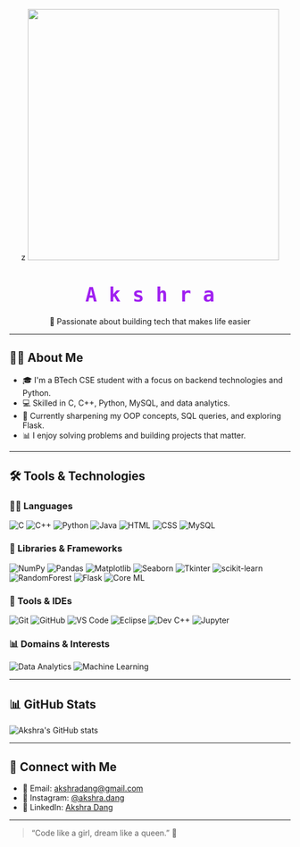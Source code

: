<!-- GitHub README.md -->

<!-- 🧑‍💻 Animated Coding Girl GIF -->
<p align="center">z
  <img src="https://media.giphy.com/media/l3vR85PnGsBwu1PFK/giphy.gif" width="450"/>
</p>

<h1 align="center">
  <span style="font-family:monospace; font-size: 35px;">
    <span style="color:#a020f0;">A</span>
    <span style="color:#a020f0;">k</span>
    <span style="color:#a020f0;">s</span>
    <span style="color:#a020f0;">h</span>
    <span style="color:#a020f0;">r</span>
    <span style="color:#a020f0;">a</span>
  </span>
</h1>

<p align="center">
  🚀 Passionate about building tech that makes life easier
</p>

---

## 👩‍🎓 About Me

- 🎓 I'm a BTech CSE student with a focus on backend technologies and Python.
- 💻 Skilled in C, C++, Python, MySQL, and data analytics.
- 🌱 Currently sharpening my OOP concepts, SQL queries, and exploring Flask.
- 📊 I enjoy solving problems and building projects that matter.

---

## 🛠️ Tools & Technologies

### 👩‍💻 Languages
![C](https://img.shields.io/badge/C-%2300599C.svg?style=for-the-badge&logo=c&logoColor=white)
![C++](https://img.shields.io/badge/C++-00599C?style=for-the-badge&logo=c%2B%2B&logoColor=white)
![Python](https://img.shields.io/badge/Python-%2314354C.svg?style=for-the-badge&logo=python&logoColor=white)
![Java](https://img.shields.io/badge/Java-ED8B00?style=for-the-badge&logo=openjdk&logoColor=white)
![HTML](https://img.shields.io/badge/HTML5-e34c26?style=for-the-badge&logo=html5&logoColor=white)
![CSS](https://img.shields.io/badge/CSS3-264de4?style=for-the-badge&logo=css3&logoColor=white)
![MySQL](https://img.shields.io/badge/MySQL-00758f?style=for-the-badge&logo=mysql&logoColor=white)

### 🧰 Libraries & Frameworks
![NumPy](https://img.shields.io/badge/NumPy-013243?style=for-the-badge&logo=numpy&logoColor=white)
![Pandas](https://img.shields.io/badge/Pandas-150458?style=for-the-badge&logo=pandas&logoColor=white)
![Matplotlib](https://img.shields.io/badge/Matplotlib-ff69b4?style=for-the-badge)
![Seaborn](https://img.shields.io/badge/Seaborn-3776AB?style=for-the-badge)
![Tkinter](https://img.shields.io/badge/Tkinter-%23ffcc00?style=for-the-badge)
![scikit-learn](https://img.shields.io/badge/scikit--learn-F7931E?style=for-the-badge&logo=scikit-learn&logoColor=white)
![RandomForest](https://img.shields.io/badge/RandomForest-228B22?style=for-the-badge)
![Flask](https://img.shields.io/badge/Flask-000000?style=for-the-badge&logo=flask&logoColor=white)
![Core ML](https://img.shields.io/badge/CoreML-black?style=for-the-badge&logo=apple&logoColor=white)

### 🧪 Tools & IDEs
![Git](https://img.shields.io/badge/Git-F05032?style=for-the-badge&logo=git&logoColor=white)
![GitHub](https://img.shields.io/badge/GitHub-181717?style=for-the-badge&logo=github&logoColor=white)
![VS Code](https://img.shields.io/badge/VSCode-007ACC?style=for-the-badge&logo=visual-studio-code&logoColor=white)
![Eclipse](https://img.shields.io/badge/Eclipse-2C2255?style=for-the-badge&logo=eclipse&logoColor=white)
![Dev C++](https://img.shields.io/badge/DevC++-blue?style=for-the-badge)
![Jupyter](https://img.shields.io/badge/Jupyter-F37626?style=for-the-badge&logo=jupyter&logoColor=white)

### 📊 Domains & Interests
![Data Analytics](https://img.shields.io/badge/Data%20Analytics-006699?style=for-the-badge)
![Machine Learning](https://img.shields.io/badge/Machine%20Learning-0099cc?style=for-the-badge)

---

## 📊 GitHub Stats

![Akshra's GitHub stats](https://github-readme-stats.vercel.app/api?username=iakshra22&show_icons=true&theme=radical)

---

## 🔗 Connect with Me

- 📧 Email: [akshradang@gmail.com](mailto:akshradang@gmail.com)
- 📸 Instagram: [@akshra.dang](https://www.instagram.com/akshra.dang)
- 💼 LinkedIn: [Akshra Dang](https://www.linkedin.com/in/akshra-dang)

---

> “Code like a girl, dream like a queen.” 👑

